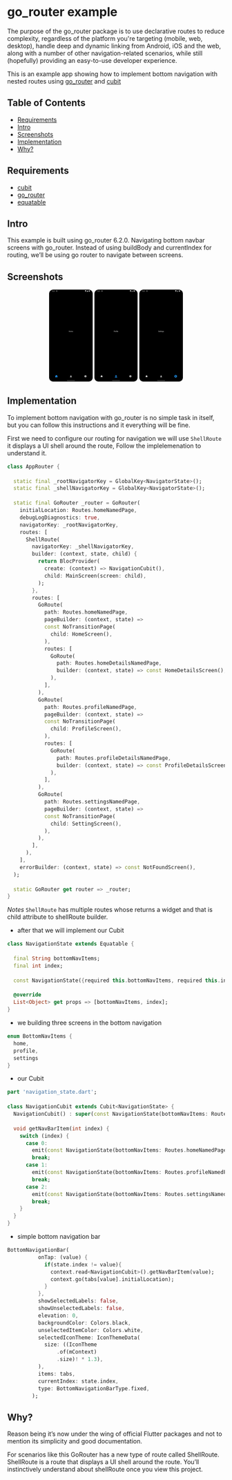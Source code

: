# go_router example
The purpose of the go_router package is to use declarative routes to reduce complexity, regardless of the platform you're targeting (mobile, web, desktop), handle deep and dynamic linking from Android, iOS and the web, along with a number of other navigation-related scenarios, while still (hopefully) providing an easy-to-use developer experience.

This is an example app showing how to implement bottom navigation with nested routes using [go_router](https://pub.dev/packages/go_router) and [cubit](https://pub.dev/packages/flutter_bloc)

## Table of Contents
- [Requirements](#requirements)
- [Intro](#intro)
- [Screenshots](#screenshots)
- [Implementation](#implementation)
- [Why?](#why)

## Requirements
- [cubit](https://pub.dev/packages/flutter_bloc)
- [go_router](https://pub.dev/packages/go_router)
- [equatable](https://pub.dev/packages/equatable)

## Intro
This example is built using go_router 6.2.0.
Navigating bottom navbar screens with go_router.
Instead of using buildBody and currentIndex for routing, we’ll be using go router to navigate between screens.

## Screenshots
<p align="center">
  <img alt='Screenshot 1' src="images/GoRouter.png" width="20%"/>  
  <img alt='Screenshot 2' src="images/GoRouter2.png" width="20%"/>  
  <img alt='Screenshot 3' src="images/GoRouter3.png" width="20%"/>
</p>

## Implementation
To implement bottom navigation with go_router is no simple task in itself, but you can follow this instructions and it everything will be fine.

First we need to configure our routing for navigation we will use `ShellRoute` it displays a UI shell around the route, Follow the implelemenation to understand it.

```dart
class AppRouter {

  static final _rootNavigatorKey = GlobalKey<NavigatorState>();
  static final _shellNavigatorKey = GlobalKey<NavigatorState>();

  static final GoRouter _router = GoRouter(
    initialLocation: Routes.homeNamedPage,
    debugLogDiagnostics: true,
    navigatorKey: _rootNavigatorKey,
    routes: [
      ShellRoute(
        navigatorKey: _shellNavigatorKey,
        builder: (context, state, child) {
          return BlocProvider(
            create: (context) => NavigationCubit(),
            child: MainScreen(screen: child),
          );
        },
        routes: [
          GoRoute(
            path: Routes.homeNamedPage,
            pageBuilder: (context, state) =>
            const NoTransitionPage(
              child: HomeScreen(),
            ),
            routes: [
              GoRoute(
                path: Routes.homeDetailsNamedPage,
                builder: (context, state) => const HomeDetailsScreen(),
              ),
            ],
          ),
          GoRoute(
            path: Routes.profileNamedPage,
            pageBuilder: (context, state) =>
            const NoTransitionPage(
              child: ProfileScreen(),
            ),
            routes: [
              GoRoute(
                path: Routes.profileDetailsNamedPage,
                builder: (context, state) => const ProfileDetailsScreen(),
              ),
            ],
          ),
          GoRoute(
            path: Routes.settingsNamedPage,
            pageBuilder: (context, state) =>
            const NoTransitionPage(
              child: SettingScreen(),
            ),
          ),
        ],
      ),
    ],
    errorBuilder: (context, state) => const NotFoundScreen(),
  );
  
  static GoRouter get router => _router;
}
```
*Notes* `ShellRoute` has multiple routes whose returns a widget and that is child attribute to shellRoute builder.


- after that we will implement our Cubit
```dart
class NavigationState extends Equatable {

  final String bottomNavItems;
  final int index;

  const NavigationState({required this.bottomNavItems, required this.index});

  @override
  List<Object> get props => [bottomNavItems, index];
}
```

- we building three screens in the bottom navigation
```dart
enum BottomNavItems {
  home,
  profile,
  settings
}
```

- our Cubit
```dart
part 'navigation_state.dart';

class NavigationCubit extends Cubit<NavigationState> {
  NavigationCubit() : super(const NavigationState(bottomNavItems: Routes.homeNamedPage, index: 0));

  void getNavBarItem(int index) {
    switch (index) {
      case 0:
        emit(const NavigationState(bottomNavItems: Routes.homeNamedPage,index:  0));
        break;
      case 1:
        emit(const NavigationState(bottomNavItems: Routes.profileNamedPage,index:  1));
        break;
      case 2:
        emit(const NavigationState(bottomNavItems: Routes.settingsNamedPage,index:  2));
        break;
    }
  }
}
```

- simple bottom navigation bar
```dart
BottomNavigationBar(
          onTap: (value) {
            if(state.index != value){
              context.read<NavigationCubit>().getNavBarItem(value);
              context.go(tabs[value].initialLocation);
            }
          },
          showSelectedLabels: false,
          showUnselectedLabels: false,
          elevation: 0,
          backgroundColor: Colors.black,
          unselectedItemColor: Colors.white,
          selectedIconTheme: IconThemeData(
            size: ((IconTheme
                .of(mContext)
                .size)! * 1.3),
          ),
          items: tabs,
          currentIndex: state.index,
          type: BottomNavigationBarType.fixed,
        );
```

## Why?
Reason being it’s now under the wing of official Flutter packages and not to mention its simplicity and good documentation.

For scenarios like this GoRouter has a new type of route called ShellRoute. ShellRoute is a route that displays a UI shell around the route. You’ll instinctively understand about shellRoute once you view this project.
